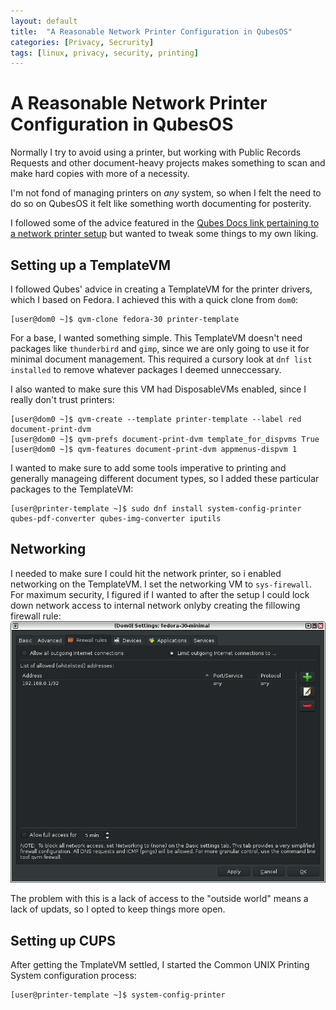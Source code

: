 ```yaml
---
layout: default
title:  "A Reasonable Network Printer Configuration in QubesOS"
categories: [Privacy, Secrurity]
tags: [linux, privacy, security, printing]
---
```


# A Reasonable Network Printer Configuration in QubesOS

Normally I try to avoid using a printer, but working with Public Records Requests and other document-heavy
projects makes something to scan and make hard copies with more of a necessity. 

I'm not fond of managing printers on _any_ system, so when I felt the need to do so on QubesOS it felt like something worth
documenting for posterity.

I followed some of the advice featured in the [Qubes Docs link pertaining to a network printer setup](https://www.qubes-os.org/doc/network-printer/)
but wanted to tweak some things to my own liking.

## Setting up a TemplateVM

I followed Qubes' advice in creating a TemplateVM for the printer drivers,
which I based on Fedora. I achieved this with a quick clone from `dom0`:

```console
[user@dom0 ~]$ qvm-clone fedora-30 printer-template
```

For a base, I wanted something simple. This TemplateVM doesn't need  packages like `thunderbird` and `gimp`, since we are only going to use it for minimal document management. This required a cursory look at `dnf list installed` to remove whatever packages I deemed unneccessary.

I also wanted to make sure this VM had DisposableVMs enabled, since I really don't trust printers:

```console
[user@dom0 ~]$ qvm-create --template printer-template --label red document-print-dvm
[user@dom0 ~]$ qvm-prefs document-print-dvm template_for_dispvms True
[user@dom0 ~]$ qvm-features document-print-dvm appmenus-dispvm 1
```

I wanted to make sure to add some tools imperative to printing and generally manageing different document types, so I added these particular packages to the TemplateVM:

```console
[user@printer-template ~]$ sudo dnf install system-config-printer qubes-pdf-converter qubes-img-converter iputils
```

## Networking

I needed to make sure I could hit the network printer, so i enabled networking on the TemplateVM. I set the networking VM to `sys-firewall`. For maximum security, I figured if I wanted to after the setup I  could lock down network access to internal network onlyby creating the fillowing firewall rule: 
 ![firewalld](/img/qvm_print_firewall.png)

The problem with this is a lack of access to the "outside world" means a lack of updats, so I opted to keep things more open.

## Setting up CUPS

After getting the TmplateVM settled, I started the Common UNIX Printing System configuration process:


```console
[user@printer-template ~]$ system-config-printer
```
